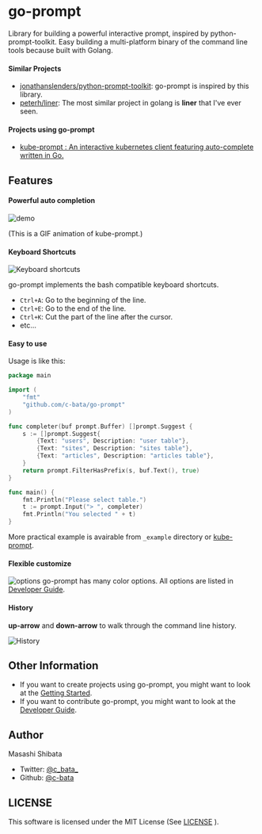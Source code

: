 # go-prompt

Library for building a powerful interactive prompt, inspired by python-prompt-toolkit.
Easy building a multi-platform binary of the command line tools because built with Golang.

#### Similar Projects

* [jonathanslenders/python-prompt-toolkit](https://github.com/jonathanslenders/python-prompt-toolkit): go-prompt is inspired by this library.
* [peterh/liner](https://github.com/peterh/liner): The most similar project in golang is **liner** that I've ever seen.

#### Projects using go-prompt

* [kube-prompt : An interactive kubernetes client featuring auto-complete written in Go.](https://github.com/c-bata/kube-prompt)

## Features

#### Powerful auto completion

![demo](./_resources/kube-prompt.gif)

(This is a GIF animation of kube-prompt.)

#### Keyboard Shortcuts

![Keyboard shortcuts](./_resources/keyboard-shortcuts.gif)

go-prompt implements the bash compatible keyboard shortcuts.

* `Ctrl+A`: Go to the beginning of the line.
* `Ctrl+E`: Go to the end of the line.
* `Ctrl+K`: Cut the part of the line after the cursor.
* etc...

#### Easy to use

Usage is like this:

```go
package main

import (
	"fmt"
	"github.com/c-bata/go-prompt"
)

func completer(buf prompt.Buffer) []prompt.Suggest {
	s := []prompt.Suggest{
		{Text: "users", Description: "user table"},
		{Text: "sites", Description: "sites table"},
		{Text: "articles", Description: "articles table"},
	}
	return prompt.FilterHasPrefix(s, buf.Text(), true)
}

func main() {
	fmt.Println("Please select table.")
	t := prompt.Input("> ", completer)
	fmt.Println("You selected " + t)
}
```

More practical example is avairable from `_example` directory or [kube-prompt](https://github.com/c-bata/kube-prompt).

#### Flexible customize

![options](./_resources/prompt-options.png)
go-prompt has many color options. All options are listed in [Developer Guide](./example/README.md).

#### History
**up-arrow** and **down-arrow** to walk through the command line history.

![History](./_resources/history.gif)

## Other Information

* If you want to create projects using go-prompt, you might want to look at the [Getting Started](./example/README.md).
* If you want to contribute go-prompt, you might want to look at the [Developer Guide](./_tools/README.md).


## Author

Masashi Shibata

* Twitter: [@c\_bata\_](https://twitter.com/c_bata_/)
* Github: [@c-bata](https://github.com/c-bata/)

## LICENSE

This software is licensed under the MIT License (See [LICENSE](./LICENSE) ).
